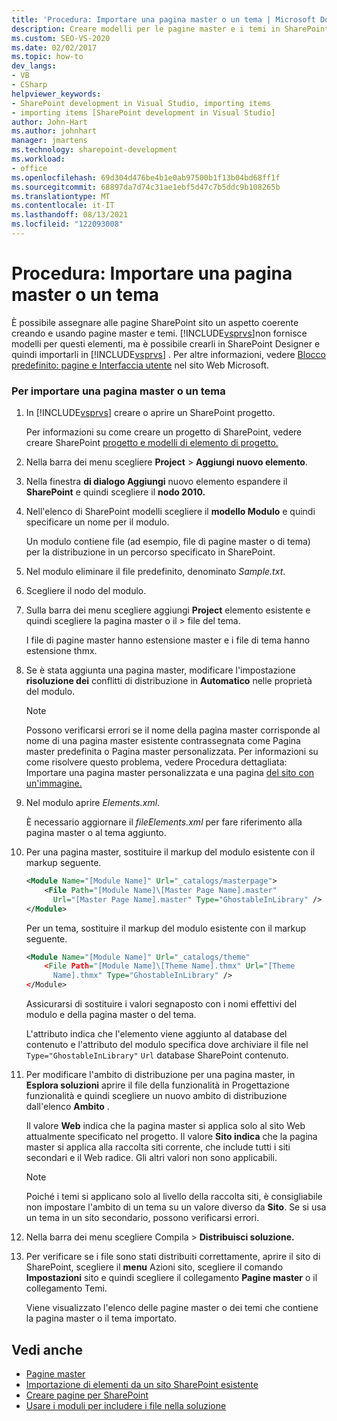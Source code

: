 ```yaml
---
title: 'Procedura: Importare una pagina master o un tema | Microsoft Docs'
description: Creare modelli per le pagine master e i temi in SharePoint Designer, quindi importare in Visual Studio per assegnare alle pagine del sito SharePoint un aspetto coerente.
ms.custom: SEO-VS-2020
ms.date: 02/02/2017
ms.topic: how-to
dev_langs:
- VB
- CSharp
helpviewer_keywords:
- SharePoint development in Visual Studio, importing items
- importing items [SharePoint development in Visual Studio]
author: John-Hart
ms.author: johnhart
manager: jmartens
ms.technology: sharepoint-development
ms.workload:
- office
ms.openlocfilehash: 69d304d476be4b1e0ab97500b1f13b04bd68ff1f
ms.sourcegitcommit: 68897da7d74c31ae1ebf5d47c7b5ddc9b108265b
ms.translationtype: MT
ms.contentlocale: it-IT
ms.lasthandoff: 08/13/2021
ms.locfileid: "122093008"
---
```

# <a name="how-to-import-a-master-page-or-theme"></a>Procedura: Importare una pagina master o un tema
  È possibile assegnare alle pagine SharePoint sito un aspetto coerente creando e usando pagine master e temi. [!INCLUDE[vsprvs](../sharepoint/includes/vsprvs-md.md)]non fornisce modelli per questi elementi, ma è possibile crearli in SharePoint Designer e quindi importarli in [!INCLUDE[vsprvs](../sharepoint/includes/vsprvs-md.md)] . Per altre informazioni, vedere [Blocco predefinito: pagine e Interfaccia utente](/previous-versions/office/developer/sharepoint-2010/ee539040(v=office.14)) nel sito Web Microsoft.

### <a name="to-import-a-master-page-or-theme"></a>Per importare una pagina master o un tema

1. In [!INCLUDE[vsprvs](../sharepoint/includes/vsprvs-md.md)] creare o aprire un SharePoint progetto.

     Per informazioni su come creare un progetto di SharePoint, vedere creare SharePoint [progetto e modelli di elemento di progetto.](../sharepoint/sharepoint-project-and-project-item-templates.md)

2. Nella barra dei menu scegliere **Project**  >  **Aggiungi nuovo elemento**.

3. Nella finestra **di dialogo Aggiungi** nuovo elemento espandere il **SharePoint** e quindi scegliere il **nodo 2010.**

4. Nell'elenco di SharePoint modelli scegliere il **modello Modulo** e quindi specificare un nome per il modulo.

     Un modulo contiene file (ad esempio, file di pagine master o di tema) per la distribuzione in un percorso specificato in SharePoint.

5. Nel modulo eliminare il file predefinito, denominato *Sample.txt*.

6. Scegliere il nodo del modulo.

7. Sulla barra dei menu scegliere aggiungi **Project** elemento esistente e quindi scegliere la pagina master o il  >  file del tema.

     I file di pagine master hanno estensione master e i file di tema hanno estensione thmx.

8. Se è stata aggiunta una pagina master, modificare l'impostazione **risoluzione dei** conflitti di distribuzione in **Automatico** nelle proprietà del modulo.

    > [!NOTE]
    > Possono verificarsi errori se il nome della pagina master corrisponde al nome di una pagina master esistente contrassegnata come Pagina master predefinita o Pagina master personalizzata. Per informazioni su come risolvere questo problema, vedere Procedura dettagliata: Importare una pagina master personalizzata e una pagina [del sito con un'immagine.](../sharepoint/walkthrough-import-a-custom-master-page-and-site-page-with-an-image.md)

9. Nel modulo aprire *Elements.xml*.

     È necessario aggiornare il *fileElements.xml* per fare riferimento alla pagina master o al tema aggiunto.

10. Per una pagina master, sostituire il markup del modulo esistente con il markup seguente.

    ```xml
    <Module Name="[Module Name]" Url="_catalogs/masterpage">
        <File Path="[Module Name]\[Master Page Name].master"
          Url="[Master Page Name].master" Type="GhostableInLibrary" />
    </Module>
    ```

     Per un tema, sostituire il markup del modulo esistente con il markup seguente.

    ```xml
    <Module Name="[Module Name]" Url="_catalogs/theme"
        <File Path="[Module Name]\[Theme Name].thmx" Url="[Theme
          Name].thmx" Type="GhostableInLibrary" />
    </Module>
    ```

     Assicurarsi di sostituire i valori segnaposto con i nomi effettivi del modulo e della pagina master o del tema.

     L'attributo indica che l'elemento viene aggiunto al database del contenuto e l'attributo del modulo specifica dove archiviare il file nel `Type="GhostableInLibrary"` `Url` database SharePoint contenuto.

11. Per modificare l'ambito di distribuzione per una pagina master, in **Esplora soluzioni** aprire il file della funzionalità in Progettazione funzionalità e quindi scegliere un nuovo ambito di distribuzione dall'elenco **Ambito** .

     Il valore **Web** indica che la pagina master si applica solo al sito Web attualmente specificato nel progetto. Il valore **Sito indica** che la pagina master si applica alla raccolta siti corrente, che include tutti i siti secondari e il Web radice. Gli altri valori non sono applicabili.

    > [!NOTE]
    > Poiché i temi si applicano solo al livello della raccolta siti, è consigliabile non impostare l'ambito di un tema su un valore diverso da **Sito**. Se si usa un tema in un sito secondario, possono verificarsi errori.

12. Nella barra dei menu scegliere Compila  >  **Distribuisci soluzione.**

13. Per verificare se i file sono stati distribuiti correttamente, aprire il sito di SharePoint, scegliere il **menu** Azioni sito, scegliere  il comando **Impostazioni** sito e quindi scegliere il collegamento **Pagine master** o il collegamento Temi.

     Viene visualizzato l'elenco delle pagine master o dei temi che contiene la pagina master o il tema importato.

## <a name="see-also"></a>Vedi anche
- [Pagine master](/previous-versions/office/developer/sharepoint-2010/ms443795(v=office.14))
- [Importazione di elementi da un sito SharePoint esistente](../sharepoint/importing-items-from-an-existing-sharepoint-site.md)
- [Creare pagine per SharePoint](../sharepoint/creating-pages-for-sharepoint.md)
- [Usare i moduli per includere i file nella soluzione](../sharepoint/using-modules-to-include-files-in-the-solution.md)
